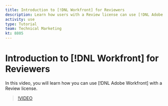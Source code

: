 ```yaml
---
title: Introduction to [!DNL Workfront] for Reviewers
description: Learn how users with a Review license can use [!DNL Adobe Workfront].
activity: use
type: Tutorial
team: Technical Marketing
kt: 8805
---
```

# Introduction to [!DNL Workfront] for Reviewers

In this video, you will learn how you can use [!DNL Adobe Workfront] with a Review license.

>[!VIDEO](https://video.tv.adobe.com/v/335106/?quality=12)
